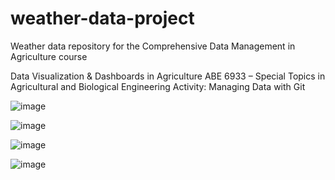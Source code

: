 # weather-data-project
Weather data repository for the Comprehensive Data Management in Agriculture course

Data Visualization & Dashboards in Agriculture
ABE 6933 – Special Topics in Agricultural and Biological Engineering 
Activity: Managing Data with Git

![image](https://github.com/user-attachments/assets/2d1b7604-04e5-4820-b0a3-bdd962114581)

![image](https://github.com/user-attachments/assets/040f9e2e-47cc-4341-8d03-b8076ea461e8)

![image](https://github.com/user-attachments/assets/3113fc10-592f-4689-9276-54f81823c2a4)

![image](https://github.com/user-attachments/assets/45243184-a6f5-40a7-9f98-686faddee983)
